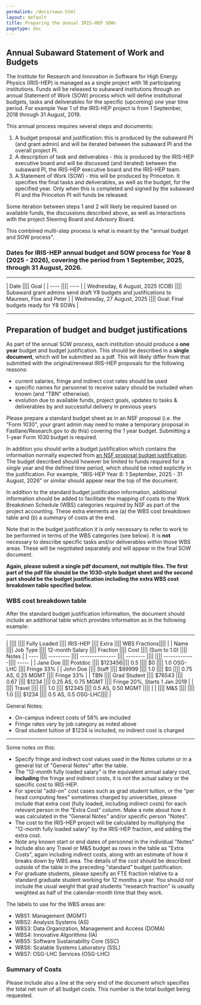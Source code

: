 ```yaml
---
permalink: /docs/sows.html
layout: default
title: Preparing the annual IRIS-HEP SOWs
pagetype: doc
---
```


## Annual Subaward Statement of Work and Budgets

The Institute for Research and Innovation in Software for High
Energy Physics (IRIS-HEP) is managed as a single project with 18
participating institutions. Funds will be released to subaward
institutions through an annual Statement of Work (SOW) process
which will define institutional budgets, tasks and deliverables for the
specific (upcoming) one year time period. For example Year 1 of the IRIS-HEP
project is from 1 September, 2018 through 31 August, 2019.

  This annual process requires several steps and documents:

1. A budget proposal and justification: this is produced by the subaward PI (and grant admin) and will be iterated between the subaward PI and the overall project PI.
2. A description of task and deliverables - this is produced by the IRIS-HEP executive board and will be discussed (and iterated) between the subaward PI, the IRIS-HEP executive board and the IRIS-HEP team.
3. A Statement of Work (SOW) - this will be produced by Princeton. It specifies the final tasks and deliverables, as well as the budget, for the specified year. Only when this is completed and signed by the subaward PI and the Princeton PI will funds be released.

Some iteration between steps 1 and 2 will likely be required based on available funds, the discussions described above, as well as interactions with the project Steering Board and Advisory Board.

  This combined multi-step process is what is meant by the "annual budget and SOW process".

### Dates for IRIS-HEP annual budget and SOW process for Year 8 (2025 - 2026), covering the period from 1 September, 2025, through 31 August, 2026.

---

| Date |||| Goal |
| ---- |||| ---- |
| Wednesday, 6 August, 2025 (COB) |||| Subaward grant admins send draft Y8 budgets and justifications to Maureen, Floe and Peter |
| Wednesday, 27 August, 2025 |||| Goal: Final budgets ready for Y8 SOWs |

---

## Preparation of budget and budget justifications

  As part of the annual SOW process, each institution should produce a **one year** budget and budget justification. This should be described in a **single document**, which will be submitted as a pdf. This will likely differ from that
submitted with the original/renewal IRIS-HEP proposals for the following reasons:

  * current salaries, fringe and indirect cost rates should be used
  * specific names for personnel to receive salary should be included when known (and "TBN" otherwise).
  * evolution due to available funds, project goals, updates to tasks &
    deliverables by and successful delivery in previous years

Please prepare a standard budget sheet as in an NSF proposal (i.e. the "Form 1030", your grant admin may need to make a temporary proposal in Fastlane/Research.gov to do this) covering the 1 year budget. Submitting a 1-year Form 1030
budget is required.

In addition you should write a budget justification which contains the
information normally expected from [an NSF proposal budget justification](https://www.nsf.gov/pubs/policydocs/pappg22_1/pappg_2.jsp#IIC2g). The budget described should however be limited to
funds required for a _single_ year and the defined time period, which should
be noted explicitly in the justification. For example, "IRIS-HEP Year 8:
1 September, 2025 - 31 August, 2026" or similar should appear near the top
of the document.

  In addition to the standard budget justification information, additional
information should be added to facilitate the mapping of costs to the Work
Breakdown Schedule (WBS) categories required by NSF as part of the project
accounting. These extra elements are (a) the WBS cost breakdown table and
(b) a summary of costs at the end.

  Note that in the budget justification it is only necessary to refer
to work to be performed in terms of the WBS categories (see below). It
is **not** necessary to describe specific tasks and/or deliverables within
those WBS areas. These will be negotiated separately and will appear in
the final SOW document.

  **Again, please submit a single pdf document, not multiple files. The
first part of the pdf file should be the 1030-style budget sheet and
the second part should be the budget justification including the extra
WBS cost breakdown table specified below.**

### WBS cost breakdown table

After the standard budget justification information, the document should
include an additional table which provides information as in the following
example:

---

|      ||||           ||||  Fully Loaded   |||| IRIS-HEP |||| Extra |||| WBS Fractions||||       |
| Name |||| Job Type  |||| 12-month Salary |||| Fraction |||| Cost |||| (Sum to 1.0) |||| Notes |
| ---- |||| --------- |||| --------------- |||| -------- |||| |||| -------------|||| ----- |
| Jane Doe |||| Postdoc |||| $123456|||| 0.5 |||| $0 |||| 1.0 OSG-LHC |||| Fringe 33% |
| John Doe |||| Staff |||| $99999 |||| 1.0 |||| $0 |||| 0.75 AS, 0.25 MGMT |||| Fringe 33% |
| TBN      |||| Grad Student |||| $76543 |||| 0.67  |||| $1234 ||||   0.25 AS, 0.75 MGMT |||| Fringe 20%, Starts 1 Jan 2019 |
|          |||| Travel ||||        |||| 1.0  |||| $12345 ||||   0.5 AS, 0.50 MGMT |||| |
|          |||| M&S ||||        |||| 1.0  |||| $1234 ||||   0.5 AS, 0.5 OSG-LHC|||| |

General Notes:
  * On-campus indirect costs of 58% are included
  * Fringe rates vary by job category as noted above
  * Grad student tuition of $1234 is included, no indirect cost is charged

---

  Some notes on this:

  * Specify fringe and indirect cost values used in the Notes column or in a general list of "General Notes" after the table.
  * The "12-month fully loaded salary" is the equivalent annual salary cost, **including** the fringe and indirect costs, it is not the actual salary or the specific cost to IRIS-HEP.
  * For special "add-on" cost cases such as grad student tuition, or the "per head computing fees" sometimes charged by universities, please include that extra cost (fully loaded, including indirect costs) for each relevant person in the "Extra Cost" column. Make a note about how it was calculated in the "General Notes" and/or specific person "Notes".
  * The cost to the IRIS-HEP project will be calculated by multiplying the "12-month fully loaded salary" by the IRIS-HEP fraction, and adding the extra cost.
  * Note any known start or end dates of personnel in the individual "Notes"
  * Include also any Travel or M&S budget as rows in the table as "Extra Costs", again including indirect costs, along with an estimate of how it breaks down by WBS area. The details of the cost should be described outside of the table in the preceding "standard" budget justification.
  * For graduate students, please specify an FTE fraction relative to a
    standard graduate student working for 12 months a year. You should
    *not* include the usual weight that grad students "research fraction"
    is usually weighted as half of the calendar-month time that they work.

The labels to use for the WBS areas are:

  * WBS1: Management (MGMT)
  * WBS2: Analysis Systems (AS)
  * WBS3: Data Organization, Management and Access (DOMA)
  * WBS4: Innovative Algorithms (IA)
  * WBS5: Software Sustainability Core (SSC)
  * WBS6: Scalable Systems Laboratory (SSL)
  * WBS7: OSG-LHC Services (OSG-LHC)

### Summary of Costs

  Please include also a line at the very end of the document which specifies
the total net sum of all budget costs. This number is the total budget being
requested.

